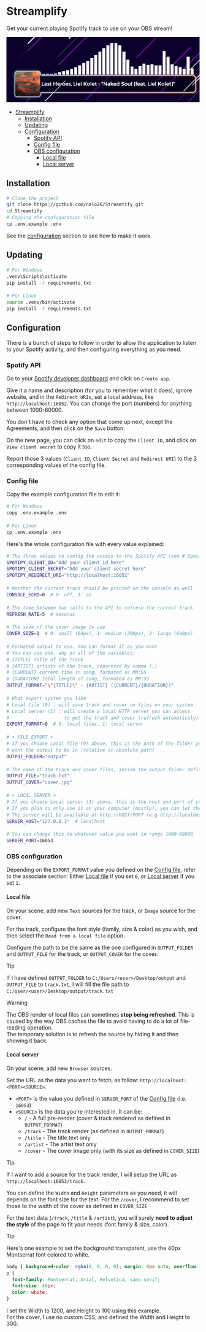 # Streamplify
Get your current playing Spotify track to use on your OBS stream!

![Full render](render_example.png)

- [Streamplify](#streamplify)
  - [Installation](#installation)
  - [Updating](#updating)
  - [Configuration](#configuration)
    - [Spotify API](#spotify-api)
    - [Config file](#config-file)
    - [OBS configuration](#obs-configuration)
      - [Local file](#local-file)
      - [Local server](#local-server)

## Installation

```bash
# Clone the project
git clone https://github.com/nalo26/Streamtify.git
cd Streamtify
# Copying the configuration file
cp .env.example .env
```

See the [configuration](#configuration) section to see how to make it work.

## Updating

```bash
# For Windows
.venv\Scripts\activate
pip install -r requirements.txt

# For Linux
source .venv/bin/activate
pip install -r requirements.txt
```

## Configuration

There is a bunch of steps to follow in order to allow the application to listen to your Spotify activity, and then configuring everything as you need.

### Spotify API

Go to your [Spotify developer dashboard](https://developer.spotify.com/dashboard) and click on `Create app`.

Give it a name and description (for you to remember what it does), ignore website, and in the `Redirect URIs`, set a local address, like `http://localhost:16052`. You can change the port (numbers) for anything between 1000-60000.

You don't have to check any option that come up next, except the Agreements, and then click on the `Save` button.

On the new page, you can click on `edit` to copy the `Client ID`, and click on `View client secret` to copy it too.

Report those 3 values (`Client ID`, `Client Secret` and `Redirect URI`) to the 3 corresponding values of the config file.

### Config file

Copy the example configuration file to edit it:

```bash
# For Windows
copy .env.example .env

# For Linux
cp .env.example .env
```

Here's the whole configuration file with every value explained:

```bash
# The three values to config the access to the Spotify API (see # Spotify-API)
SPOTIPY_CLIENT_ID="Add your client id here"
SPOTIPY_CLIENT_SECRET="Add your client secret here"
SPOTIPY_REDIRECT_URI="http://localhost:16052"

# Weither the current track should be printed on the console as well
CONSOLE_ECHO=0  # 0: off, 1: on

# The time between two calls to the API to refresh the current track
REFRESH_RATE=5  # seconds

# The size of the cover image to use
COVER_SIZE=1  # 0: small (64px), 1: medium (300px), 2: large (640px)

# Formated output to use. You can format it as you want
# You can use one, any or all of the variables:
# {TITLE} title of the track
# {ARTIST} artists of the track, separeted by comma (,)
# {CURRENT} current time in song, formated as MM:SS
# {DURATION} total length of song, formated as MM:SS
OUTPUT_FORMAT="\"{TITLE}\" - {ARTIST} ({CURRENT}/{DURATION})"

# What export system you like
# Local file (0) : will save track and cover on files on your system
# Local server (1) : will create a local HTTP server you can access
#                    to get the track and cover (refresh automaticaly)
EXPORT_FORMAT=0  # 0: local files, 1: local server

# < FILE EXPORT >
# If you choose Local file (0) above, this is the path of the folder you
# want the output to be in (relative or absolute path)
OUTPUT_FOLDER="output"

# The name of the track and cover files, inside the output folder defined above 
OUTPUT_FILE="track.txt"
OUTPUT_COVER="cover.jpg"

# < LOCAL SERVER >
# If you choose Local server (1) above, this is the host and port of your server
# If you plan to only use it on your computer (mostly), you can let the default host
# The server will be available at http://HOST:PORT (e.g http://localhost:16053)
SERVER_HOST="127.0.0.1"  # localhost

# You can change this to whatever value you want in range 1000-60000
SERVER_PORT=16053
```

### OBS configuration

Depending on the `EXPORT_FORMAT` value you defined on the [Config file](#config-file), refer to the associate section: Either [Local file](#local-file) if you set `0`, or [Local server](#local-server) if you set `1`.

#### Local file

On your scene, add new `Text` sources for the track, or `Image` source for the cover.

For the track, configure the font style (family, size & color) as you wish, and then select the `Read from a local file` option.

Configure the path to be the same as the one configured in `OUTPUT_FOLDER` and `OUTPUT_FILE` for the track, or `OUTPUT_COVER` for the cover.

> [!TIP]
> If I have defined `OUTPUT_FOLDER` to `C:/Users/<user>/Desktop/output` and `OUTPUT_FILE` to `track.txt`, I will fill the file path to `C:/User/<user>/Desktop/output/track.txt`

> [!WARNING]
> The OBS render of local files can sometimes **stop being refreshed**. This is caused by the way OBS caches the file to avoid having to do a lot of file-reading operation.  
> The temporary solution is to refresh the source by hiding it and then showing it back.

#### Local server

On your scene, add new `Browser` sources.

Set the URL as the data you want to fetch, as follow: `http://localhost:<PORT><SOURCE>`.  
- `<PORT>` is the value you defined in `SERVER_PORT` of the [Config file](#config-file) (i.e. `16053`)
- `<SOURCE>` is the data you're interested in. It can be:
  - `/` - A full pre-render (cover & track rendered as defined in `OUTPUT_FORMAT`)
  - `/track` - The track render (as defined in `OUTPUT_FORMAT`)
  - `/title` - The title text only
  - `/artist` - The artist text only
  - `/cover` - The cover image only (with its size as defined in `COVER_SIZE`)

> [!TIP]
> If I want to add a source for the track render, I will setup the URL as `http://localhost:16053/track`.

You can define the `Width` and `Height` parameters as you need, it will depends on the font size for the text. For the `/cover`, I recommend to set those to the width of the cover as defined in `COVER_SIZE`

For the text data (`/track`, `/title` & `/artist`), you will surely **need to adjust the style** of the page to fit your needs (font family & size, color).

> [!TIP]
> Here's one example to set the background transparent, use the 40px Montserrat font colored to white. 
> ```css
> body { background-color: rgba(0, 0, 0, 0); margin: 0px auto; overflow: hidden; }
> p {
>   font-family: Montserrat, Arial, Helvetica, sans-serif;
>   font-size: 40px;
>   color: white;
> }
> ```
> I set the Width to 1200, and Height to 100 using this example.  
> For the cover, I use no custom CSS, and defined the Width and Height to 300.